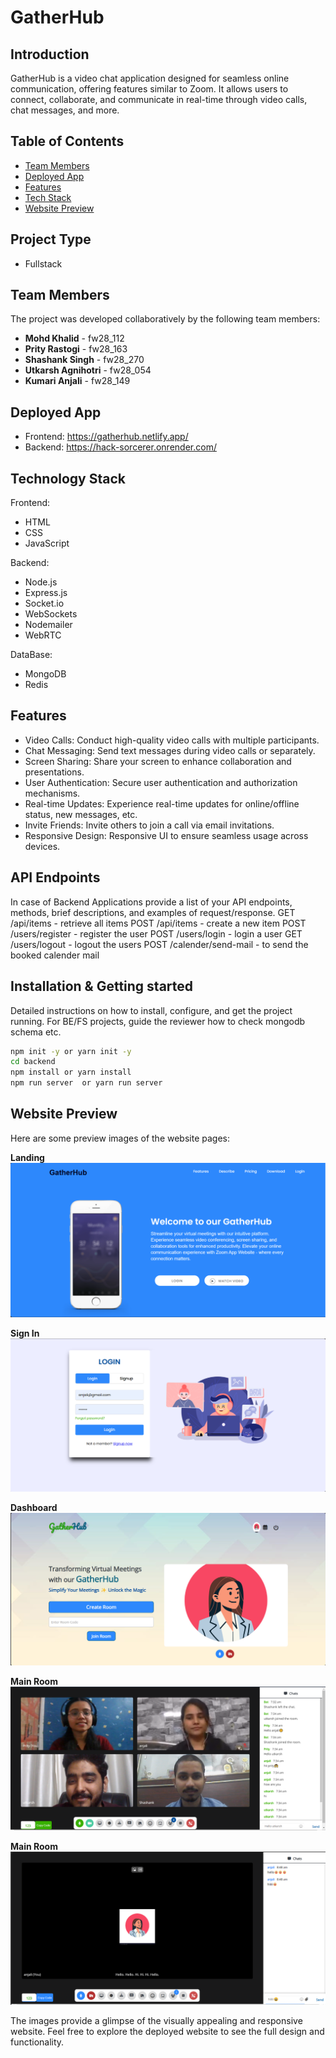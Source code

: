 # GatherHub

## Introduction
GatherHub is a video chat application designed for seamless online communication, offering features similar to Zoom. It allows users to connect, collaborate, and communicate in real-time through video calls, chat messages, and more.

## Table of Contents
- [Team Members](#team-members)
- [Deployed App](#deployed-app)
- [Features](#features)
- [Tech Stack](#technology-stack)
- [Website Preview](#website-preview)

## Project Type
- Fullstack

## Team Members
The project was developed collaboratively by the following team members:

- **Mohd Khalid** -  fw28_112
- **Prity Rastogi** -  fw28_163
- **Shashank Singh** - fw28_270
- **Utkarsh Agnihotri** -  fw28_054
- **Kumari Anjali** - fw28_149

## Deployed App
- Frontend: https://gatherhub.netlify.app/
- Backend: https://hack-sorcerer.onrender.com/
 
## Technology Stack
Frontend:
- HTML
- CSS
- JavaScript

Backend:
- Node.js
- Express.js
- Socket.io
- WebSockets
- Nodemailer
- WebRTC

DataBase:
- MongoDB
- Redis

## Features

- Video Calls: Conduct high-quality video calls with multiple participants.
- Chat Messaging: Send text messages during video calls or separately.
- Screen Sharing: Share your screen to enhance collaboration and presentations.
- User Authentication: Secure user authentication and authorization mechanisms.
- Real-time Updates: Experience real-time updates for online/offline status, new messages, etc.
- Invite Friends: Invite others to join a call via email invitations.
- Responsive Design: Responsive UI to ensure seamless usage across devices.

## API Endpoints
In case of Backend Applications provide a list of your API endpoints, methods, brief descriptions, and examples of request/response.
GET /api/items - retrieve all items
POST /api/items - create a new item
POST /users/register - register the user
POST /users/login - login a user
GET /users/logout - logout the users
POST /calender/send-mail - to send the booked calender mail

## Installation & Getting started
Detailed instructions on how to install, configure, and get the project running. For BE/FS projects, guide the reviewer how to check mongodb schema etc.

```bash
npm init -y or yarn init -y
cd backend 
npm install or yarn install
npm run server  or yarn run server
```

## Website Preview
Here are some preview images of the website pages:


**Landing**
<img src="frontend/assets/home.png">


**Sign In**
<img src="frontend/assets/login.png">


**Dashboard**
<img src="frontend/assets/landing.png">


**Main Room**
<img src="frontend/assets/Screenshot (285).png">


**Main Room**
<img src="frontend/assets/maintrans.png">



The images provide a glimpse of the visually appealing and responsive website. Feel free to explore the deployed website to see the full design and functionality.
